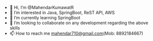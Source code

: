 - 👋 Hi, I’m @MahendarKumawatR
- 👀 I’m interested in Java, SpringBoot, ReST API, AWS
- 🌱 I’m currently learning SpringBoot
- 💞️ I’m looking to collaborate on any development regarding the above skills
- 📫 How to reach me mahendar710@gmail.com(Mob: 8892184667)

<!---
MahendarKumawatR/MahendarKumawatR is a ✨ special ✨ repository because its `README.md` (this file) appears on your GitHub profile.
You can click the Preview link to take a look at your changes.
--->
